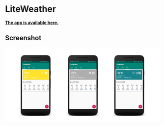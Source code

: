 # LiteWeather

[**The app is available here.**](https://www.pgyer.com/ZgxT)

## Screenshot

![](./art/home.png)
